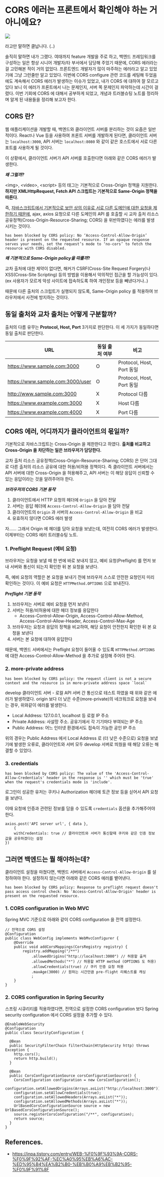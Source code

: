 # CORS 에러는 프론트에서 확인해야 하는 거 아니에요?

![](https://i.imgflip.com/5f7ibr.jpg)

라고만 말하면 클납니다. (..)

솔직히 말하면 내가 그랬다. 여태까지 feature 개발을 주로 하고, 백엔드 프레임워크를 구성하는 일은 항상 시니어 개발자/타 부서에서 담당해 주었기 때문에, CORS 에러라는 걸 고민해본 적이 거의 없었다. 프론트엔드 개발자가 많이 마주하는 에러라고 알고 있었기에 그냥 그런줄만 알고 있었다. 이번에 CORS configure 관련 코드를 세팅해 두었음에도 계속해서 CORS 에러가 발생하는 이슈가 있었고, 내가 CORS 에 대하여 잘 모르고 있다 보니 이 에러가 프론트에서 나는 문제인지, 서버 쪽 문제인지 파악하는데 시간이 걸렸다. 이번 기회에 CORS 에 대해서 공부하게 되었고, 개념과 트러블슈팅 노트를 정리하며 알게 된 내용들을 정리해 보고자 한다.

## CORS 란?

웹 애플리케이션을 개발할 때, 백엔드와 클라이언트 서버를 분리하는 것이 요즘은 일반적이다.
React나 Vue 등을 사용하여 프론트 서버를 개발하게 된다면, 클라이언트 서버는 `localhost:3000`, API 서버는 `localhost:8080` 와 같이 같은 호스트에서 서로 다른 포트를 사용하게 될 것이다.

이 상황에서, 클라이언트 서버가 API 서버를 호출한다면 아래와 같은 CORS 에러가 발생한다.

**_왜 그럴까?_**

\<img>, \<video>, \<script> 등의 태그는 기본적으로 Cross-Origin 정책을 지원한다. **하지만 XMLHttpRequest, Fetch API 스크립트는 기본적으로 Same-Origin 정책을 따른다**.

즉, <u>자바스크립트에서 기본적으로 보안 상의 이유로 서로 다른 도메인에 대한 요청을 제한하기 때문에</u>, ajax, axios 요청으로 다른 도메인의 API 를 호출할 시 교차 출처 리소스 공유정책(Cross-Origin-Resource-Sharing; CORS) 을 위반하였다는 에러를 발생 시키는 것이다.

```
has been blocked by CORS policy: No ‘Access-Control-Allow-Origin’ header is present on the requested resource. If an opaque response serves your needs, set the request’s mode to ‘no-cors’ to fetch the resource with CORS disabled.
```

**_왜 기본적으로 Same-Origin policy을 따를까_?**

교차 출처에 대한 제약이 없다면, 해커가 CSRF(Cross-Site Request Forgery)나 XSS(Cross-Site Scripting) 등의 방법을 이용해서 악의적인 접근을 할 가능성이 있다. (ex 사용자가 모르게 악성 사이트에 접속하도록 하여 개인정보 등을 빼낸다거나..)

때문에 다른 출처의 스크립트가 실행되지 않도록, Same-Origin policy 를 적용하여 브라우저에서 사전에 방지하는 것이다.

## 동일 출처와 교차 출처는 어떻게 구분할까?

출처의 다름 유무는 **Protocol, Host, Port** 3가지로 판단한다. 이 세 가지가 동일하다면 동일 출처로 판단한다.

| URL                              | 동일 출처 여부 | 비고                      |
| -------------------------------- | -------------- | ------------------------- |
| https://www.sample.com:3000      | O              | Protocol, Host, Port 동일 |
| https://www.sample.com:3000/user | O              | Protocol, Host, Port 동일 |
| http://www.sample.com:3000       | X              | Protocol 다름             |
| https://www.example.com:3000     | X              | Host 다름                 |
| https://www.example.com:4000     | X              | Port 다름                 |

## CORS 에러, 어디까지가 클라이언트의 몫일까?

기본적으로 자바스크립트는 Cross-Origin 을 제한한다고 하였다. **출처를 비교하고 Cross-Origin 을 차단하는 일은 브라우저가 담당한다.**

교차 출처 리소스 공유정책(Cross-Origin-Resource-Sharing; CORS) 은 단어 그대로 다른 출처의 리소스 공유에 대한 허용/비허용 정책이다. 즉 클라이언트 서버에서는 API 서버에 대한 Cross-Origin 을 허용해주고, API 서버는 이 해당 응답이 신뢰할 수 있는 응답이라는 것을 알려주어야 한다.

**_브라우저의 CORS 기본 동작_**

1. 클라이언트에서 HTTP 요청의 헤더에 `Origin` 을 담아 전달
2. 서버는 응답 헤더에 `Access-Control-Allow-Origin` 을 담아 전달
3. 클라이언트의 `Origin` 과 서버의 `Access-Control-Allow-Origin` 을 비교
4. 유효하지 않다면 CORS 에러 발생

자...... 그래서 Origin 에 헤더를 담아 요청을 보냈는데, 여전히 CORS 에러가 발생한다. 이제부터는 CORS 에러 트러블슈팅 노트.

### 1. Preflight Request (예비 요청)

브라우저는 요청을 보낼 때 한 번에 바로 보내지 않고, 예비 요청(Preflight) 를 먼저 보내 서버와 통신이 되는지 확인한 뒤 본 요청을 보낸다.

즉, 예비 요청의 역할은 본 요청을 보내기 전에 브라우저 스스로 안전한 요청인지 미리 확인하는 것이다. 이 예비 요청은 `HTTPMethod.OPTIONS` 으로 보내진다.

**_Preflight 기본 동작_**

1. 브라우저는 서버로 예비 요청을 먼저 보낸다
2. 서버는 허용/비허용에 대한 헤더 정보를 응답한다
   - Access-Control-Allow-Origin, Access-Control-Allow-Method, Access-Control-Allow-Header, Access-Control-Max-Age
3. 브라우저는 요청과 응답의 정책을 비교하여, 해당 요청이 안전한지 확인한 뒤 본 요청을 보낸다
4. 서버는 본 요청에 대하여 응답한다

때문에, 백엔드 서버에서는 Preflight 요청이 들어올 수 있도록 `HTTPMethod.OPTIONS` 에 대한 Access-Control-Allow-Method 을 추가로 설정해 주어야 한다.

### 2. more-private address

```
has been blocked by CORS policy: the request client is not a secure context and the resource is in more-private address space `local`
```

develop 클라이언트 서버 - 로컬 API 서버 간 통신으로 테스트 하였을 때 위와 같은 에러가 발생하였다. origin 보다 더 낮은 수준(more-private)의 네크워크로 요청을 보내는 경우, 위와같이 에러를 발생한다.

- Local Address: 127.0.0.1, localhost 등 로컬 IP 주소
- Private Address: 사설망 주소. 공유기에서 각 기기마다 부여되는 IP 주소
- Public Address: 어느 인터넷 환경에서도 접속이 가능한 공인 IP 주소

위의 경우는 Public Address 에서 Local Address 로 (더 낮은 수준으로) 요청을 보냈기에 발생한 오류로, 클라이언트와 서버 모두 develop 서버로 띄웠을 때 해당 오류는 해결할 수 있었다.

### 3. credentials

```
has been blocked by CORS policy: The value of the 'Access-Control-Allow-Credentials' header in the response is '' which must be 'true' when the request's credentials mode is 'include'.
```

로그인이 성공한 유저는 쿠키나 Authorization 헤더에 토큰 정보 등을 싣어서 API 요청을 보낸다.

이때 요청에 인증과 관련된 정보를 담을 수 있도록 `credentials` 옵션을 추가해주어야 한다.

```
axios.post('API server url', { data },
    {
    withCredentials: true // 클라이언트와 서버가 통신할때 쿠키와 같은 인증 정보 값을 공유하겠다는 설정
})
```

## 그러면 백엔드는 뭘 해야하는데?

클라이언트 설정을 마쳤다면, 백엔드 서버에서 `Access-Control-Allow-Origin` 를 설정하여야 한다.
설정하지 않는다면 아래와 같은 CORS 에러를 뱉어낸다.

```
has been blocked by CORS policy: Response to preflight request doesn't pass access control check: No 'Access-Control-Allow-Origin' header is present on the requested resource.
```

### 1. CORS configuration in Web MVC

Spring MVC 기준으로 아래와 같이 CORS configuration 을 전역 설정한다.

```
// 전역으로 CORS 설정
@Configuration
public class WebConfig implements WebMvcConfigurer {
    @Override
    public void addCorsMappings(CorsRegistry registry) {
        registry.addMapping("/**")
        	.allowedOrigins("http://localhost:3000") // 허용할 출처
            .allowedMethods("*") // 허용할 HTTP method (OPTIONS 도 허용)
            .allowCredentials(true) // 쿠키 인증 요청 허용
            .maxAge(3000) // 원하는 시간만큼 pre-flight 리퀘스트를 캐싱
            ;
    }
}
```

### 2. CORS configuration in Spring Security

스프링 시큐리티를 적용하였다면, 전역으로 설정한 CORS configuration 보다 Spring security configuration 에서 CORS 설정을 추가할 수 있다.

```
@EnableWebSecurity
@Configuration
public class SecurityConfiguration {

  @Bean
  public SecurityFilterChain filterChain(HttpSecurity http) throws Exception {
    http.cors();
    return http.build();
  }

  @Bean
  public CorsConfigurationSource corsConfigurationSource() {
    CorsConfiguration configuration = new CorsConfiguration();
    configuration.setAllowedOrigins(Arrays.asList("http://localhost:3000"));
    configuration.setAllowCredentials(true);
    configuration.setAllowedHeaders(Arrays.asList("*"));
    configuration.setAllowedMethods(Arrays.asList("*"));
    UrlBasedCorsConfigurationSource source = new UrlBasedCorsConfigurationSource();
    source.registerCorsConfiguration("/**", configuration);
    return source;
  }
}

```

## References.

- https://inpa.tistory.com/entry/WEB-%F0%9F%93%9A-CORS-%F0%9F%92%AF-%EC%A0%95%EB%A6%AC-%ED%95%B4%EA%B2%B0-%EB%B0%A9%EB%B2%95-%F0%9F%91%8F
